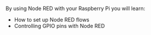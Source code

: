 By using Node RED with your Raspberry Pi you will learn:

- How to set up Node RED flows
- Controlling GPIO pins with Node RED
